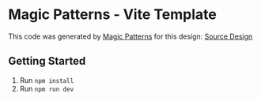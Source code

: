 # Magic Patterns - Vite Template

This code was generated by [Magic Patterns](https://magicpatterns.com) for this design: [Source Design](https://www.magicpatterns.com/c/8jgs5tdblskqhhgqdpegt6)

## Getting Started

1. Run `npm install`
2. Run `npm run dev`
